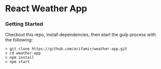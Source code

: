 # React Weather App

### Getting Started

Checkout this repo, install dependencies, then start the gulp process with the following:

```
> git clone https://github.com/arifamir/weather-app.git
> cd weather-app
> npm install
> npm start
```
